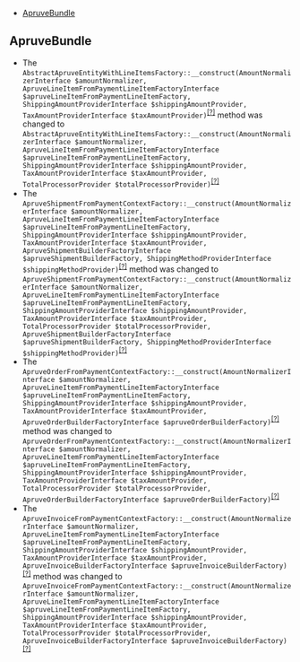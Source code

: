 - [ApruveBundle](#apruvebundle)

ApruveBundle
------------
* The `AbstractApruveEntityWithLineItemsFactory::__construct(AmountNormalizerInterface $amountNormalizer, ApruveLineItemFromPaymentLineItemFactoryInterface $apruveLineItemFromPaymentLineItemFactory, ShippingAmountProviderInterface $shippingAmountProvider, TaxAmountProviderInterface $taxAmountProvider)`<sup>[[?]](https://github.com/oroinc/OroApruveBundle/tree/1.6.0/Apruve/Factory/AbstractApruveEntityWithLineItemsFactory.php#L35 "Oro\Bundle\ApruveBundle\Apruve\Factory\AbstractApruveEntityWithLineItemsFactory")</sup> method was changed to `AbstractApruveEntityWithLineItemsFactory::__construct(AmountNormalizerInterface $amountNormalizer, ApruveLineItemFromPaymentLineItemFactoryInterface $apruveLineItemFromPaymentLineItemFactory, ShippingAmountProviderInterface $shippingAmountProvider, TaxAmountProviderInterface $taxAmountProvider, TotalProcessorProvider $totalProcessorProvider)`<sup>[[?]](https://github.com/oroinc/OroApruveBundle/tree/3.0.0/Apruve/Factory/AbstractApruveEntityWithLineItemsFactory.php#L42 "Oro\Bundle\ApruveBundle\Apruve\Factory\AbstractApruveEntityWithLineItemsFactory")</sup>
* The `ApruveShipmentFromPaymentContextFactory::__construct(AmountNormalizerInterface $amountNormalizer, ApruveLineItemFromPaymentLineItemFactoryInterface $apruveLineItemFromPaymentLineItemFactory, ShippingAmountProviderInterface $shippingAmountProvider, TaxAmountProviderInterface $taxAmountProvider, ApruveShipmentBuilderFactoryInterface $apruveShipmentBuilderFactory, ShippingMethodProviderInterface $shippingMethodProvider)`<sup>[[?]](https://github.com/oroinc/OroApruveBundle/tree/1.6.0/Apruve/Factory/Shipment/ApruveShipmentFromPaymentContextFactory.php#L35 "Oro\Bundle\ApruveBundle\Apruve\Factory\Shipment\ApruveShipmentFromPaymentContextFactory")</sup> method was changed to `ApruveShipmentFromPaymentContextFactory::__construct(AmountNormalizerInterface $amountNormalizer, ApruveLineItemFromPaymentLineItemFactoryInterface $apruveLineItemFromPaymentLineItemFactory, ShippingAmountProviderInterface $shippingAmountProvider, TaxAmountProviderInterface $taxAmountProvider, TotalProcessorProvider $totalProcessorProvider, ApruveShipmentBuilderFactoryInterface $apruveShipmentBuilderFactory, ShippingMethodProviderInterface $shippingMethodProvider)`<sup>[[?]](https://github.com/oroinc/OroApruveBundle/tree/3.0.0/Apruve/Factory/Shipment/ApruveShipmentFromPaymentContextFactory.php#L37 "Oro\Bundle\ApruveBundle\Apruve\Factory\Shipment\ApruveShipmentFromPaymentContextFactory")</sup>
* The `ApruveOrderFromPaymentContextFactory::__construct(AmountNormalizerInterface $amountNormalizer, ApruveLineItemFromPaymentLineItemFactoryInterface $apruveLineItemFromPaymentLineItemFactory, ShippingAmountProviderInterface $shippingAmountProvider, TaxAmountProviderInterface $taxAmountProvider, ApruveOrderBuilderFactoryInterface $apruveOrderBuilderFactory)`<sup>[[?]](https://github.com/oroinc/OroApruveBundle/tree/1.6.0/Apruve/Factory/Order/ApruveOrderFromPaymentContextFactory.php#L39 "Oro\Bundle\ApruveBundle\Apruve\Factory\Order\ApruveOrderFromPaymentContextFactory")</sup> method was changed to `ApruveOrderFromPaymentContextFactory::__construct(AmountNormalizerInterface $amountNormalizer, ApruveLineItemFromPaymentLineItemFactoryInterface $apruveLineItemFromPaymentLineItemFactory, ShippingAmountProviderInterface $shippingAmountProvider, TaxAmountProviderInterface $taxAmountProvider, TotalProcessorProvider $totalProcessorProvider, ApruveOrderBuilderFactoryInterface $apruveOrderBuilderFactory)`<sup>[[?]](https://github.com/oroinc/OroApruveBundle/tree/3.0.0/Apruve/Factory/Order/ApruveOrderFromPaymentContextFactory.php#L41 "Oro\Bundle\ApruveBundle\Apruve\Factory\Order\ApruveOrderFromPaymentContextFactory")</sup>
* The `ApruveInvoiceFromPaymentContextFactory::__construct(AmountNormalizerInterface $amountNormalizer, ApruveLineItemFromPaymentLineItemFactoryInterface $apruveLineItemFromPaymentLineItemFactory, ShippingAmountProviderInterface $shippingAmountProvider, TaxAmountProviderInterface $taxAmountProvider, ApruveInvoiceBuilderFactoryInterface $apruveInvoiceBuilderFactory)`<sup>[[?]](https://github.com/oroinc/OroApruveBundle/tree/1.6.0/Apruve/Factory/Invoice/ApruveInvoiceFromPaymentContextFactory.php#L33 "Oro\Bundle\ApruveBundle\Apruve\Factory\Invoice\ApruveInvoiceFromPaymentContextFactory")</sup> method was changed to `ApruveInvoiceFromPaymentContextFactory::__construct(AmountNormalizerInterface $amountNormalizer, ApruveLineItemFromPaymentLineItemFactoryInterface $apruveLineItemFromPaymentLineItemFactory, ShippingAmountProviderInterface $shippingAmountProvider, TaxAmountProviderInterface $taxAmountProvider, TotalProcessorProvider $totalProcessorProvider, ApruveInvoiceBuilderFactoryInterface $apruveInvoiceBuilderFactory)`<sup>[[?]](https://github.com/oroinc/OroApruveBundle/tree/3.0.0/Apruve/Factory/Invoice/ApruveInvoiceFromPaymentContextFactory.php#L35 "Oro\Bundle\ApruveBundle\Apruve\Factory\Invoice\ApruveInvoiceFromPaymentContextFactory")</sup>

